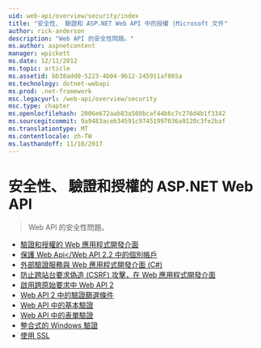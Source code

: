 ```yaml
---
uid: web-api/overview/security/index
title: "安全性、 驗證和 ASP.NET Web API 中的授權 |Microsoft 文件"
author: rick-anderson
description: "Web API 的安全性問題。"
ms.author: aspnetcontent
manager: wpickett
ms.date: 12/11/2012
ms.topic: article
ms.assetid: bb38add0-5223-4b04-9b12-245911af865a
ms.technology: dotnet-webapi
ms.prod: .net-framework
msc.legacyurl: /web-api/overview/security
msc.type: chapter
ms.openlocfilehash: 2006e672aab83a508bcaf44b6c7c276d4b1f3342
ms.sourcegitcommit: 9a9483aceb34591c97451997036a9120c3fe2baf
ms.translationtype: MT
ms.contentlocale: zh-TW
ms.lasthandoff: 11/10/2017
---
```

<a name="security-authentication-and-authorization-in-aspnet-web-api"></a>安全性、 驗證和授權的 ASP.NET Web API
====================
> Web API 的安全性問題。


- [驗證和授權的 Web 應用程式開發介面](authentication-and-authorization-in-aspnet-web-api.md)
- [保護 Web Api</Web API 2.2 中的個別帳戶](individual-accounts-in-web-api.md)
- [外部驗證服務與 Web 應用程式開發介面 (C#)](external-authentication-services.md)
- [防止跨站台要求偽造 (CSRF) 攻擊，在 Web 應用程式開發介面](preventing-cross-site-request-forgery-csrf-attacks.md)
- [啟用跨原始要求中 Web API 2](enabling-cross-origin-requests-in-web-api.md)
- [Web API 2 中的驗證篩選條件](authentication-filters.md)
- [Web API 中的基本驗證](basic-authentication.md)
- [Web API 中的表單驗證](forms-authentication.md)
- [整合式的 Windows 驗證](integrated-windows-authentication.md)
- [使用 SSL](working-with-ssl-in-web-api.md)

